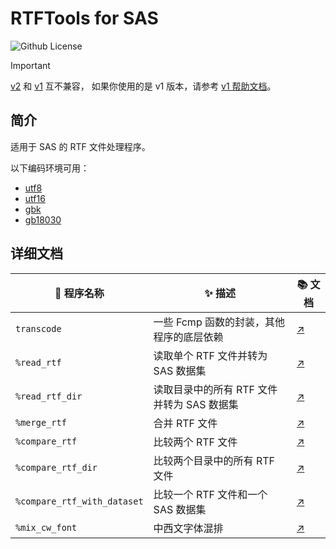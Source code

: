 # RTFTools for SAS

![Github License](https://img.shields.io/github/license/Snoopy1866/RTFTools-For-SAS)

> [!IMPORTANT]
>
> [v2](https://github.com/Snoopy1866/RTFTools-For-SAS) 和 [v1](https://github.com/Snoopy1866/RTFTools-For-SAS/tree/v1) 互不兼容，
> 如果你使用的是 v1 版本，请参考 [v1 帮助文档](https://github.com/Snoopy1866/RTFTools-For-SAS/tree/v1)。

## 简介

适用于 SAS 的 RTF 文件处理程序。

以下编码环境可用：

- [utf8](src/utf8/)
- [utf16](src/utf16/)
- [gbk](src/gbk/)
- [gb18030](src/gb18030/)

## 详细文档

| 🧩 程序名称                 | ✨ 描述                                    | 📚 文档                                |
| --------------------------- | ------------------------------------------ | -------------------------------------- |
| `transcode`                 | 一些 Fcmp 函数的封装，其他程序的底层依赖   | [↗️](docs/transcode.md)                |
| `%read_rtf`                 | 读取单个 RTF 文件并转为 SAS 数据集         | [↗️](docs/read_rtf.md)                 |
| `%read_rtf_dir`             | 读取目录中的所有 RTF 文件并转为 SAS 数据集 | [↗️](docs/read_rtf_dir.md)             |
| `%merge_rtf`                | 合并 RTF 文件                              | [↗️](docs/merge_rtf.md)                |
| `%compare_rtf`              | 比较两个 RTF 文件                          | [↗️](docs/compare_rtf.md)              |
| `%compare_rtf_dir`          | 比较两个目录中的所有 RTF 文件              | [↗️](docs/compare_rtf_dir.md)          |
| `%compare_rtf_with_dataset` | 比较一个 RTF 文件和一个 SAS 数据集         | [↗️](docs/compare_rtf_with_dataset.md) |
| `%mix_cw_font`              | 中西文字体混排                             | [↗️](docs/mix_cw_font.md)              |
